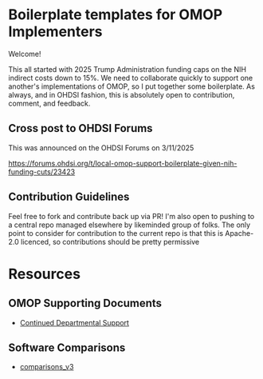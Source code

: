 # Boilerplate templates for OMOP Implementers

Welcome! 

This all started with 2025 Trump Administration funding caps on the NIH indirect costs down to 15%. We need to collaborate quickly to support one another's implementations of OMOP, so I put together some boilerplate. As always, and in OHDSI fashion, this is absolutely open to contribution, comment, and feedback.

## Cross post to OHDSI Forums

This was announced on the OHDSI Forums on 3/11/2025

https://forums.ohdsi.org/t/local-omop-support-boilerplate-given-nih-funding-cuts/23423

## Contribution Guidelines
Feel free to fork and contribute back up via PR! I'm also open to pushing to a central repo managed elsewhere by likeminded group of folks. The only point to consider for contribution to the current repo is that this is Apache-2.0 licenced, so contributions should be pretty permissive

# Resources

## OMOP Supporting Documents
- [Continued Departmental Support](/continued-departmental-support/)
## Software Comparisons
- [comparisons_v3](/software_comparison/comparisons_v3.html)
